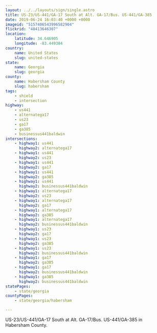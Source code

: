 ```yaml
---
layout: ../../layouts/sign/single.astro
title: US-23/US-441/GA-17 South at Alt. GA-17/Bus. US-441/GA-385
date: 2019-06-24 16:03:40 +0000 +0000
imageid: "5157406543996582904"
flickrid: "48413646307"
location:
    latitude: 34.646905
    longitude: -83.449384
country:
    name: United States
    slug: united-states
state:
    name: Georgia
    slug: georgia
county:
    name: Habersham County
    slug: habersham
tags:
    - shield
    - intersection
highway:
    - us441
    - alternatega17
    - us23
    - ga17
    - ga385
    - businessus441baldwin
intersections:
    - highway1: us441
      highway2: alternatega17
    - highway1: us441
      highway2: us23
    - highway1: us441
      highway2: ga17
    - highway1: us441
      highway2: ga385
    - highway1: us441
      highway2: businessus441baldwin
    - highway1: alternatega17
      highway2: us23
    - highway1: alternatega17
      highway2: ga17
    - highway1: alternatega17
      highway2: ga385
    - highway1: alternatega17
      highway2: businessus441baldwin
    - highway1: us23
      highway2: ga17
    - highway1: us23
      highway2: ga385
    - highway1: us23
      highway2: businessus441baldwin
    - highway1: ga17
      highway2: ga385
    - highway1: ga17
      highway2: businessus441baldwin
    - highway1: ga385
      highway2: businessus441baldwin
statePages:
    - state/georgia
countyPages:
    - state/georgia/habersham

---
```

US-23/US-441/GA-17 South at Alt. GA-17/Bus. US-441/GA-385 in Habersham County.
